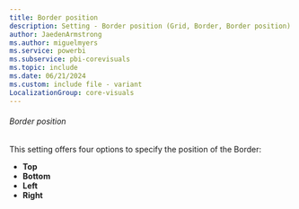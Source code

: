 ```yaml
---
title: Border position
description: Setting - Border position (Grid, Border, Border position)
author: JaedenArmstrong
ms.author: miguelmyers
ms.service: powerbi
ms.subservice: pbi-corevisuals
ms.topic: include
ms.date: 06/21/2024
ms.custom: include file - variant
LocalizationGroup: core-visuals
---
```

###### Border position

This setting offers four options to specify the position of the Border:
- **Top**
- **Bottom**
- **Left**
- **Right**
